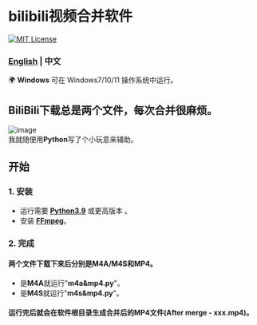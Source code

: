 # bilibili视频合并软件
[![MIT License](https://img.shields.io/badge/license-MIT-blue.svg?style=flat)](http://choosealicense.com/licenses/mit/)

### [English](README.md)  | 中文

🌍 **Windows** 可在 Windows7/10/11 操作系统中运行。

## BiliBili下载总是两个文件，每次合并很麻烦。
![image](https://github.com/YF-Eternal/bilibili-video-merge/assets/97782472/ae8f89d7-86ea-490d-b8ab-c44f30d289c6)  
我就随便用**Python**写了个小玩意来辅助。

## 开始
### 1. 安装
* 运行需要 **[Python3.9](https://python.org/downloads/)** 或更高版本 。
* 安装 **[FFmpeg](https://ffmpeg.org/download.html#get-packages)**。

### 2. 完成
#### 两个文件下载下来后分别是M4A/M4S和MP4。
* 是**M4A**就运行"**m4a&mp4.py**"。
* 是**M4S**就运行"**m4s&mp4.py**"。
#### 运行完后就会在软件根目录生成合并后的MP4文件(After merge - xxx.mp4)。
